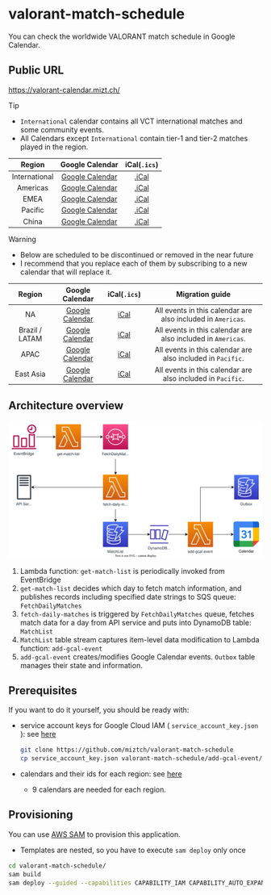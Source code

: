 # valorant-match-schedule

You can check the worldwide VALORANT match schedule in Google Calendar.

## Public URL

https://valorant-calendar.mizt.ch/

> [!TIP]
> - `International` calendar contains all VCT international matches and some community events.
> - All Calendars except `International` contain tier-1 and tier-2 matches played in the region.

| Region | Google Calendar | iCal(`.ics`) |
| :---:|:---:|:---:|
| International | [Google Calendar](https://calendar.google.com/calendar/u/0?cid=ZjJiMjY1MTkwZmNkMDY5NjY5M2FiZjgwODE1OGRkZDQ1MTQwNjY1ZGRkMGM1YjM3YWFhYTA0ZGJjZDYxZWFhOEBncm91cC5jYWxlbmRhci5nb29nbGUuY29t) | [.iCal](https://calendar.google.com/calendar/ical/f2b265190fcd0696693abf808158ddd45140665ddd0c5b37aaaa04dbcd61eaa8%40group.calendar.google.com/public/basic.ics) |
| Americas | [Google Calendar](https://calendar.google.com/calendar/u/0?cid=YmRkZTBmNWZhYTQ2ZTQxZGRmYWJkZTJmYjhlZDZhZTcxOTdiNjQ2MTQyYjhlZDAzOTdmMGE0ZjBiYmQxMDlmNEBncm91cC5jYWxlbmRhci5nb29nbGUuY29t) | [.iCal](https://calendar.google.com/calendar/ical/bdde0f5faa46e41ddfabde2fb8ed6ae7197b646142b8ed0397f0a4f0bbd109f4%40group.calendar.google.com/public/basic.ics) |
| EMEA | [Google Calendar](https://calendar.google.com/calendar/u/0?cid=OWNjOGI0YmIwMjFiMDE5NGIyNDEzOWRiMjU1NjFmYTc0ZGVhYTc0MzU0YWY1NDkzMDFiNDRhZWNjOTJiMzJiOUBncm91cC5jYWxlbmRhci5nb29nbGUuY29t) | [.iCal](https://calendar.google.com/calendar/ical/9cc8b4bb021b0194b24139db25561fa74deaa74354af549301b44aecc92b32b9%40group.calendar.google.com/public/basic.ics) |
| Pacific | [Google Calendar](https://calendar.google.com/calendar/u/0?cid=N2EzN2YxZmYzMzdiODBmOWRiOWFhOGVhNWQ2ZDBiYWY5ODE4MDM0YmIyMDhiNDAyNWUzNDFjNGE3NTMyMTE5OUBncm91cC5jYWxlbmRhci5nb29nbGUuY29t) | [.iCal](https://calendar.google.com/calendar/ical/7a37f1ff337b80f9db9aa8ea5d6d0baf9818034bb208b4025e341c4a75321199%40group.calendar.google.com/public/basic.ics) |
| China | [Google Calendar](https://calendar.google.com/calendar/u/0?cid=ODFhYjAxZTQ1ZmNiNGY5MjViNzZmOTdmYjA0MjA3Mjc3MjUxZjhhM2FhMDUyMGYxMDA3MmUzYzBhMjQyMTdjNEBncm91cC5jYWxlbmRhci5nb29nbGUuY29t) | [.iCal](https://calendar.google.com/calendar/ical/81ab01e45fcb4f925b76f97fb04207277251f8a3aa0520f10072e3c0a24217c4%40group.calendar.google.com/public/basic.ics) |

> [!WARNING]
> - Below are scheduled to be discontinued or removed in the near future
> - I recommend that you replace each of them by subscribing to a new calendar that will replace it.

| Region | Google Calendar | iCal(`.ics`) | Migration guide
| :---:|:---:|:---:|:---:|
| NA | [Google Calendar](https://calendar.google.com/calendar/u/0?cid=NDg2OTg5YjJjYTEwZTk5OGVlODU4YTcyMDRiMTNjZDkzNWQ0MTFmMjlkYzA4MzA1ZGJiZDFjNDIzN2YyYTIxZEBncm91cC5jYWxlbmRhci5nb29nbGUuY29t) | [iCal](https://calendar.google.com/calendar/ical/486989b2ca10e998ee858a7204b13cd935d411f29dc08305dbbd1c4237f2a21d%40group.calendar.google.com/public/basic.ics) | All events in this calendar are also included in `Americas`. |
| Brazil / LATAM | [Google Calendar](https://calendar.google.com/calendar/u/0?cid=NTNjYTg1NDZhNGQzM2IzMTkzNmVkMjA0NjE2NmY2OTA2ODc1YzhiMzM3N2JhOThiOWFkMWJhZjNhMDQwZjA3NUBncm91cC5jYWxlbmRhci5nb29nbGUuY29t) | [iCal](https://calendar.google.com/calendar/ical/53ca8546a4d33b31936ed2046166f6906875c8b3377ba98b9ad1baf3a040f075%40group.calendar.google.com/public/basic.ics) | All events in this calendar are also included in `Americas`. |
| APAC | [Google Calendar](https://calendar.google.com/calendar/u/0?cid=YTZiOWM3ZGI5YzdmM2U2YjFmNjNmMjc4MjhkMzM0ZjQ0NTFhZDI0ZGU1NzA0YjI4YTk5YzU1ZGEwNjk5YjdiZkBncm91cC5jYWxlbmRhci5nb29nbGUuY29t) | [iCal](https://calendar.google.com/calendar/ical/a6b9c7db9c7f3e6b1f63f27828d334f4451ad24de5704b28a99c55da0699b7bf%40group.calendar.google.com/public/basic.ics) | All events in this calendar are also included in `Pacific`. |
| East Asia | [Google Calendar](https://calendar.google.com/calendar/u/0?cid=MWEyMWYzYWFlMDRjYWJiODQxNDFlOGE1ZjRhYTRjZTA4NWNmMzZlNDA0YjQyOGIzYjZjNzYxMWE4MTllZjczMkBncm91cC5jYWxlbmRhci5nb29nbGUuY29t) | [iCal](https://calendar.google.com/calendar/ical/1a21f3aae04cabb84141e8a5f4aa4ce085cf36e404b428b3b6c7611a819ef732%40group.calendar.google.com/public/basic.ics) | All events in this calendar are also included in `Pacific`. |

## Architecture overview
![architecture](image/valorant-match-schedule.drawio.svg)

1. Lambda function: `get-match-list` is periodically invoked from EventBridge
2. `get-match-list` decides which day to fetch match information, and publishes records including specified date strings to SQS queue: `FetchDailyMatches`
3. `fetch-daily-matches` is triggered by `FetchDailyMatches` queue, fetches match data for a day from API service and puts into DynamoDB table: `MatchList`
4. `MatchList` table stream captures item-level data modification to Lambda function: `add-gcal-event`
5. `add-gcal-event` creates/modifies Google Calendar events. `Outbox` table manages their state and information.

## Prerequisites

If you want to do it yourself, you should be ready with:
- service account keys for Google Cloud IAM ( `service_account_key.json` ): see [here](https://cloud.google.com/iam/docs/creating-managing-service-account-keys)

    ```bash
    git clone https://github.com/miztch/valorant-match-schedule
    cp service_account_key.json valorant-match-schedule/add-gcal-event/function/service_account_key.json
    ```
- calendars and their ids for each region: see [here](https://docs.simplecalendar.io/find-google-calendar-id/)
  - 9 calendars are needed for each region.

## Provisioning

You can use [AWS SAM](https://docs.aws.amazon.com/serverless-application-model/latest/developerguide/serverless-sam-cli-install.html) to provision this application.
- Templates are nested, so you have to execute `sam deploy` only once

```bash
cd valorant-match-schedule/
sam build
sam deploy --guided --capabilities CAPABILITY_IAM CAPABILITY_AUTO_EXPAND
```
